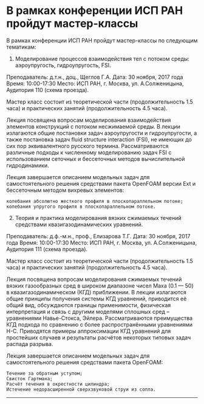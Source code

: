 В рамках конференции ИСП РАН пройдут мастер-классы
=================
В рамках конференции ИСП РАН пройдут мастер-классы по следующим тематикам:
1. Моделирование процессов взаимодействия тел с потоком среды: аэроупругость, гидроупругость, FSI.

Преподаватель: д.т.н., доц., Щеглов Г.А.
Дата: 30 ноября, 2017 года
Время: 10:00-17:30
Место: ИСП РАН, г. Москва, ул. А.Солженицына, Аудитория 110 (схема проезда).

Мастер класс состоит из теоретической части (продолжительность 1.5 часа) и практических занятий (продолжительность 4.5 часа).

Лекция посвящена вопросам моделирования взаимодействия элементов конструкций с потоком несжимаемой среды. В лекции излагаются общие постановки задач аэроупругости и гидроупругости, а также постановка задач fluid structure interaction (FSI), не имеющих до сих пор эквивалентного русского термина. Рассматриваются различные подходы к численному моделированию задач FSI с использованием сеточных и бессеточных методов вычислительной гидродинамики.

Лекция завершается описанием модельных задач для самостоятельного решения средствами пакета OpenFOAM версии Ext и бессеточным методом вихревых элементов:

    колебания абсолютно жесткого профиля в плоскопараллельном потоке;
    колебания упругого профиля в плоскопараллельном потоке.

2. Теория и практика моделирования вязких сжимаемых течений средствами квазигазодинамических уравнений.

Преподаватель: д.ф.-м.н., проф., Елизарова Т.Г.
Дата: 30 ноября, 2017 года
Время: 10:00-17:30
Место: ИСП РАН, г. Москва, ул. А.Солженицына, Аудитория 111 (схема проезда).

Мастер класс состоит из теоретической части (продолжительность 1.5 часа) и практических занятий (продолжительность 4.5 часа).

Лекция посвящена вопросам моделирования сжимаемых течений вязких газообразных сред в широком диапазоне чисел Маха (0.1 — 50) в квазигазодинамическом (КГД) приближении. В лекции излагаются общие принципы получения системы КГД уравнений, приводится её общий вид, обсуждаются границы применимости, физическая интерпретация и связь с другими моделями сплошных сред – уравнениями Навье-Стокса, Эйлера. Рассматриваются преимущества КГД подхода по сравнению с более распространёнными уравнениями Н-С. Приводятся примеры аппроксимации КГД уравнений для простейших случаев и результаты расчётов некоторых типовых задач распада разрыва.

Лекция завершается описанием модельных задач для самостоятельного решения средствами пакета OpenFOAM:

    Течение за обратным уступом;
    Свисток Гартмана;
    Расчёт течения в окрестности цилиндра;
    Истечение недорасширенной сверхзвуковой струи из сопла.


______________________________________________________________________________________________________________________




